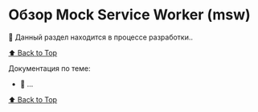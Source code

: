 # Обзор Mock Service Worker (msw) 

🚧 Данный раздел находится в процессе разработки..

[⬆ Back to Top](#обзор-mock-service-worker-msw-)


Документация по теме:

- 🔗 ...

[⬆ Back to Top](#обзор-mock-service-worker-msw-)
